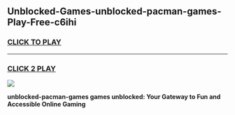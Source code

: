 
## Unblocked-Games-unblocked-pacman-games-Play-Free-c6ihi
<h3>
<a href="https://premium76.site?title=unblocked-pacman-games&ref=20M">CLICK TO PLAY</a></h3>
<hr>

<h3>
<a href="https://premium76.site?title=unblocked-pacman-games&ref=20M">CLICK 2 PLAY</a>
  
</h3>

<a href="https://premium76.site?title=unblocked-pacman-games&ref=19M"><img src="https://clearcache.store/games.png"></a>


**unblocked-pacman-games games unblocked: Your Gateway to Fun and Accessible Online Gaming**
